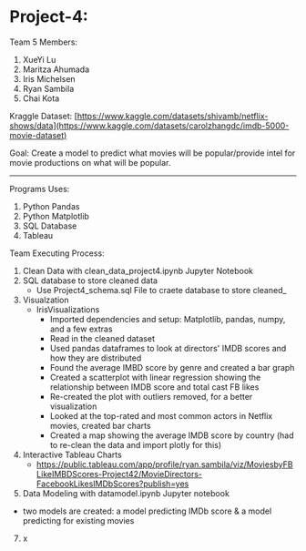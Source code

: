 # Project-4: 

Team 5 Members:

1. XueYi Lu
2. Maritza Ahumada
3. Iris Michelsen
4. Ryan Sambila
5. Chai Kota

Kraggle Dataset:  [https://www.kaggle.com/datasets/shivamb/netflix-shows/data](https://www.kaggle.com/datasets/carolzhangdc/imdb-5000-movie-dataset)

Goal: Create a model to predict what movies will be popular/provide intel for movie productions on what will be popular.

---------------------------------------------------------------------------------------------------------------------------------------------------------------

Programs Uses:
1. Python Pandas
2. Python Matplotlib
3. SQL Database
4. Tableau

Team Executing Process: 
1. Clean Data with clean_data_project4.ipynb Jupyter Notebook
2. SQL database to store cleaned data
   - Use Project4_schema.sql File to craete database to store cleaned_
4. Visualzation
   - IrisVisualizations
      - Imported dependencies and setup: Matplotlib, pandas, numpy, and a few extras
      - Read in the cleaned dataset
      - Used pandas dataframes to look at directors' IMDB scores and how they are distributed
      - Found the average IMBD score by genre and created a bar graph
      - Created a scatterplot with linear regression showing the relationship between IMDB score and total cast FB likes
      - Re-created the plot with outliers removed, for a better visualization
      - Looked at the top-rated and most common actors in Netflix movies, created bar charts
      - Created a map showing the average IMDB score by country (had to re-clean the data and import plotly for this)
5. Interactive Tableau Charts
   - https://public.tableau.com/app/profile/ryan.sambila/viz/MoviesbyFBLikeIMBDScores-Project42/MovieDirectors-FacebookLikesIMDbScores?publish=yes
6. Data Modeling with datamodel.ipynb Jupyter notebook
- two models are created: a model predicting IMDb score & a model predicting for existing movies
7. x
